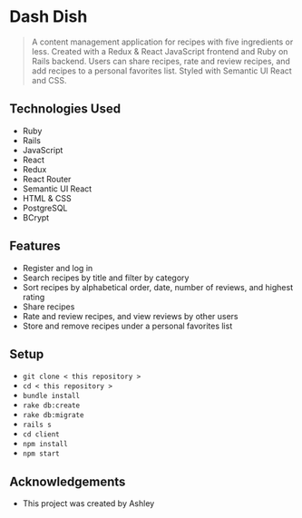 # Dash Dish
> A content management application for recipes with five ingredients or less. Created with a Redux & React JavaScript frontend and Ruby on Rails backend. Users can share recipes, rate and review recipes, and add recipes to a personal favorites list. Styled with Semantic UI React and CSS.

## Technologies Used
- Ruby 
- Rails
- JavaScript
- React
- Redux
- React Router
- Semantic UI React
- HTML & CSS
- PostgreSQL 
- BCrypt

## Features
- Register and log in
- Search recipes by title and filter by category 
- Sort recipes by alphabetical order, date, number of reviews, and highest rating
- Share recipes 
- Rate and review recipes, and view reviews by other users
- Store and remove recipes under a personal favorites list

## Setup
- ` git clone < this repository > `
- ` cd < this repository > `
- ` bundle install `
- ` rake db:create `
- ` rake db:migrate `
- ` rails s `
- ` cd client `
- ` npm install `
- ` npm start `

## Acknowledgements
- This project was created by Ashley